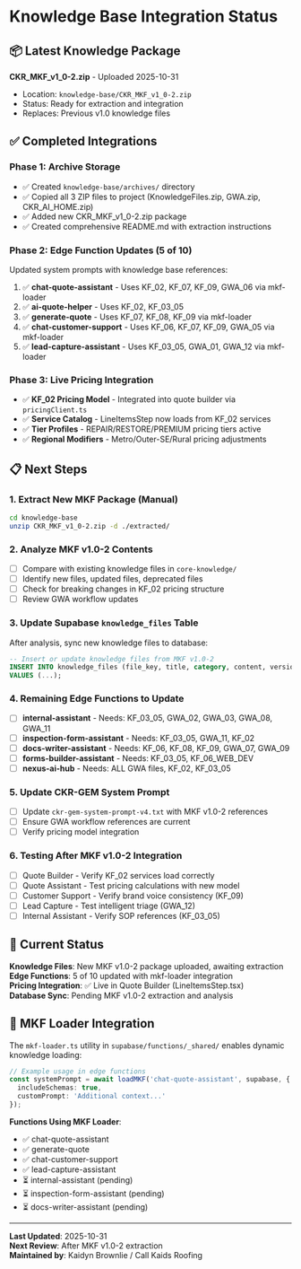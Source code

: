 # Knowledge Base Integration Status

## 📦 Latest Knowledge Package

**CKR_MKF_v1_0-2.zip** - Uploaded 2025-10-31
- Location: `knowledge-base/CKR_MKF_v1_0-2.zip`
- Status: Ready for extraction and integration
- Replaces: Previous v1.0 knowledge files

## ✅ Completed Integrations

### Phase 1: Archive Storage
- ✅ Created `knowledge-base/archives/` directory
- ✅ Copied all 3 ZIP files to project (KnowledgeFiles.zip, GWA.zip, CKR_AI_HOME.zip)
- ✅ Added new CKR_MKF_v1_0-2.zip package
- ✅ Created comprehensive README.md with extraction instructions

### Phase 2: Edge Function Updates (5 of 10)
Updated system prompts with knowledge base references:

1. ✅ **chat-quote-assistant** - Uses KF_02, KF_07, KF_09, GWA_06 via mkf-loader
2. ✅ **ai-quote-helper** - Uses KF_02, KF_03_05
3. ✅ **generate-quote** - Uses KF_07, KF_08, KF_09 via mkf-loader
4. ✅ **chat-customer-support** - Uses KF_06, KF_07, KF_09, GWA_05 via mkf-loader
5. ✅ **lead-capture-assistant** - Uses KF_03_05, GWA_01, GWA_12 via mkf-loader

### Phase 3: Live Pricing Integration
- ✅ **KF_02 Pricing Model** - Integrated into quote builder via `pricingClient.ts`
- ✅ **Service Catalog** - LineItemsStep now loads from KF_02 services
- ✅ **Tier Profiles** - REPAIR/RESTORE/PREMIUM pricing tiers active
- ✅ **Regional Modifiers** - Metro/Outer-SE/Rural pricing adjustments

## 📋 Next Steps

### 1. Extract New MKF Package (Manual)
```bash
cd knowledge-base
unzip CKR_MKF_v1_0-2.zip -d ./extracted/
```

### 2. Analyze MKF v1.0-2 Contents
- [ ] Compare with existing knowledge files in `core-knowledge/`
- [ ] Identify new files, updated files, deprecated files
- [ ] Check for breaking changes in KF_02 pricing structure
- [ ] Review GWA workflow updates

### 3. Update Supabase `knowledge_files` Table
After analysis, sync new knowledge files to database:
```sql
-- Insert or update knowledge files from MKF v1.0-2
INSERT INTO knowledge_files (file_key, title, category, content, version, active)
VALUES (...);
```

### 4. Remaining Edge Functions to Update
- [ ] **internal-assistant** - Needs: KF_03_05, GWA_02, GWA_03, GWA_08, GWA_11
- [ ] **inspection-form-assistant** - Needs: KF_03_05, GWA_11, KF_02
- [ ] **docs-writer-assistant** - Needs: KF_06, KF_08, KF_09, GWA_07, GWA_09
- [ ] **forms-builder-assistant** - Needs: KF_03_05, KF_06_WEB_DEV
- [ ] **nexus-ai-hub** - Needs: ALL GWA files, KF_02, KF_03_05

### 5. Update CKR-GEM System Prompt
- [ ] Update `ckr-gem-system-prompt-v4.txt` with MKF v1.0-2 references
- [ ] Ensure GWA workflow references are current
- [ ] Verify pricing model integration

### 6. Testing After MKF v1.0-2 Integration
- [ ] Quote Builder - Verify KF_02 services load correctly
- [ ] Quote Assistant - Test pricing calculations with new model
- [ ] Customer Support - Verify brand voice consistency (KF_09)
- [ ] Lead Capture - Test intelligent triage (GWA_12)
- [ ] Internal Assistant - Verify SOP references (KF_03_05)

## 📍 Current Status

**Knowledge Files**: New MKF v1.0-2 package uploaded, awaiting extraction  
**Edge Functions**: 5 of 10 updated with mkf-loader integration  
**Pricing Integration**: ✅ Live in Quote Builder (LineItemsStep.tsx)  
**Database Sync**: Pending MKF v1.0-2 extraction and analysis

## 🔄 MKF Loader Integration

The `mkf-loader.ts` utility in `supabase/functions/_shared/` enables dynamic knowledge loading:

```typescript
// Example usage in edge functions
const systemPrompt = await loadMKF('chat-quote-assistant', supabase, {
  includeSchemas: true,
  customPrompt: 'Additional context...'
});
```

**Functions Using MKF Loader**:
- ✅ chat-quote-assistant
- ✅ generate-quote  
- ✅ chat-customer-support
- ✅ lead-capture-assistant
- ⏳ internal-assistant (pending)
- ⏳ inspection-form-assistant (pending)
- ⏳ docs-writer-assistant (pending)

---

**Last Updated**: 2025-10-31  
**Next Review**: After MKF v1.0-2 extraction  
**Maintained by**: Kaidyn Brownlie / Call Kaids Roofing
